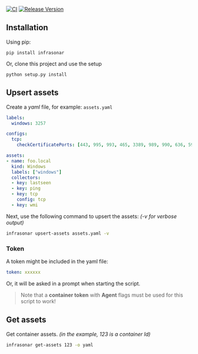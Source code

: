 [![CI](https://github.com/infrasonar/toolkit/workflows/CI/badge.svg)](https://github.com/infrasonar/toolkit/actions)
[![Release Version](https://img.shields.io/github/release/infrasonar/toolkit)](https://github.com/infrasonar/toolkit/releases)


## Installation

Using pip:

```shell
pip install infrasonar
```

Or, clone this project and use the setup

```shell
python setup.py install
```

## Upsert assets

Create a _yaml_ file, for example: `assets.yaml`

```yaml
labels:
  windows: 3257

configs:
  tcp:
    checkCertificatePorts: [443, 995, 993, 465, 3389, 989, 990, 636, 5986]

assets:
- name: foo.local
  kind: Windows
  labels: ["windows"]
  collectors:
  - key: lastseen
  - key: ping
  - key: tcp
    config: tcp
  - key: wmi
```

Next, use the following command to upsert the assets: _(-v for verbose output)_

```bash
infrasonar upsert-assets assets.yaml -v
```

### Token

A token might be included in the yaml file:
```yaml
token: xxxxxx
```

Or, it will be asked in a prompt when starting the script.

> Note that a **container token** with **Agent** flags must be used for this script to work!

## Get assets

Get container assets. _(in the example, 123 is a container Id)_

```bash
infrasonar get-assets 123 -o yaml
```
